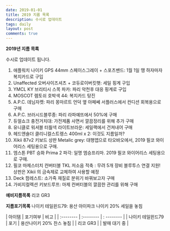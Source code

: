 ```yaml
---
date: 2019-01-01
title: 2019 지름 목록
description: 수시로 업데이트
tags: daily
layout: post
comments: true
---
```

**2019년 지름 목록**

수시로 업데이트 됩니다.

1. 애플워치 나이키 GPS 44mm 스페이스그레이 + 스포츠밴드: 1월 1일 땡 하자마자 복지카드로 구입
2. Unaffected 오버사이즈셔츠 + 코듀로이버킷햇: 세일 핑계 구입
3. YMCL KY 브리티시 스목 파카: 파리 악천후 대응 핑계로 구입
4. MOSCOT 렘토쉬 호박색 44: 복지카드 탕진
5. A.P.C. 데님자켓: 파리 몽마르트 언덕 옆 아페쎄 서플러스에서 컨디션 회복용으로 구매
6. A.P.C. 브러시드블루종: 파리 라파예뜨에서 50%에 구매
7. 듀얼쇼크 충전거치대: 가전제품 사면서 깔끔정리를 위해 추가 구매
8. 유니클로 워셔블 터틀넥 라이트브라운: 세일랙에서 건져내어 구매
9. 헤드앤숄더 클리니컬스트렝스 400ml x 2: 이것도 지름일까?
10. Xikii 87v2 키보드 상판 Metalic grey: 대행앱으로 타오바오에서, 2019 필코 와이어리스 세팅용으로 구매.
11. 엠스톤 PBT 승화 Prima 2 파각: 일명 엠승프리마. 2019 필코 와이어리스 세팅용으로 구매.
12. 필코 마제스터치 컨버터블 TKL 저소음 적축 : 무려 5개 장비 블루투스 연결 지원! 상판은 Xikii 의 금속제로 교체하여 사용할 예정
13. Deck 팜레스트: 소가죽 재질로 분위기 바꿔보고자 구매
14. 가비지컬렉션 키보드루프: 마제 컨버터블의 깔끔한 관리를 위해 구매




**예비지름목록**
	리코 GR3

**지름포기목록**
	나이키 테일윈드79: 용산 아이파크 나이키 20% 세일을 놓침



| 아이템 | 포기여부 | 비고 |
| :-------- | :-------- | : -------- |
| 나이키 테일윈드79 | 포기 | 용산나이키 20% 찬스 놓침 |
| 리코 GR3 |   | 발매 대기 중 |
